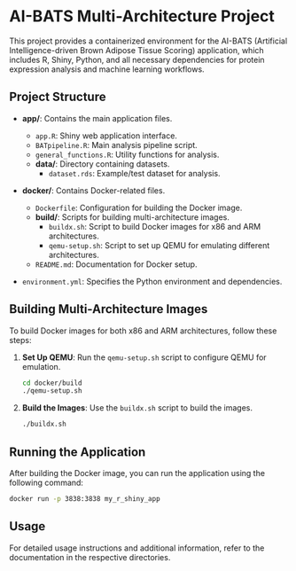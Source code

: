 # AI-BATS Multi-Architecture Project

This project provides a containerized environment for the AI-BATS (Artificial Intelligence-driven Brown Adipose Tissue Scoring) application, which includes R, Shiny, Python, and all necessary dependencies for protein expression analysis and machine learning workflows.

## Project Structure

- **app/**: Contains the main application files.
  - `app.R`: Shiny web application interface.
  - `BATpipeline.R`: Main analysis pipeline script.
  - `general_functions.R`: Utility functions for analysis.
  - **data/**: Directory containing datasets.
    - `dataset.rds`: Example/test dataset for analysis.

- **docker/**: Contains Docker-related files.
  - `Dockerfile`: Configuration for building the Docker image.
  - **build/**: Scripts for building multi-architecture images.
    - `buildx.sh`: Script to build Docker images for x86 and ARM architectures.
    - `qemu-setup.sh`: Script to set up QEMU for emulating different architectures.
  - `README.md`: Documentation for Docker setup.

- `environment.yml`: Specifies the Python environment and dependencies.

## Building Multi-Architecture Images

To build Docker images for both x86 and ARM architectures, follow these steps:

1. **Set Up QEMU**: Run the `qemu-setup.sh` script to configure QEMU for emulation.
   ```bash
   cd docker/build
   ./qemu-setup.sh
   ```

2. **Build the Images**: Use the `buildx.sh` script to build the images.
   ```bash
   ./buildx.sh
   ```

## Running the Application

After building the Docker image, you can run the application using the following command:
```bash
docker run -p 3838:3838 my_r_shiny_app
```

## Usage

For detailed usage instructions and additional information, refer to the documentation in the respective directories.
